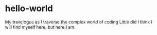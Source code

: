 # hello-world
My travelogue as I traverse the complex world of coding
Little did I think I will find myself here, but here I am.
